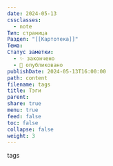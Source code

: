 ```yaml
---
date: 2024-05-13
cssclasses:
  - note
Тип: страница
Раздел: "[[Картотека]]"
Тема: 
Статус заметки:
  - ✨ закончено
  - 📢 опубликовано
publishDate: 2024-05-13T16:00:00
path: content
filename: tags
title: Тэги
parent: 
share: true
menu: true
feed: false
toc: false
collapse: false
weight: 3
---
```


tags